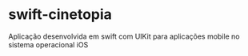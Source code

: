 # swift-cinetopia
Aplicação desenvolvida em swift com UIKit para aplicações mobile no sistema operacional iOS
